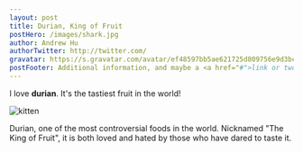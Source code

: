 ```yaml
---
layout: post
title: Durian, King of Fruit
postHero: /images/shark.jpg
author: Andrew Hu
authorTwitter: http://twitter.com/
gravatar: https://s.gravatar.com/avatar/ef48597bb5ae621725d809756e9d3bc7?s=80
postFooter: Additional information, and maybe a <a href="#">link or two</a>
---
```


I love **durian**. It's the tastiest fruit in the world!

<img class="pull-left" src="http://placekitten.com/g/400/200"
     alt="kitten">

Durian, one of the most controversial foods in the world. Nicknamed "The King of Fruit", it is both loved and hated by those who have dared to taste it.